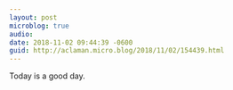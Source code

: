 ```yaml
---
layout: post
microblog: true
audio: 
date: 2018-11-02 09:44:39 -0600
guid: http://aclaman.micro.blog/2018/11/02/154439.html
---
```

Today is a good day.
